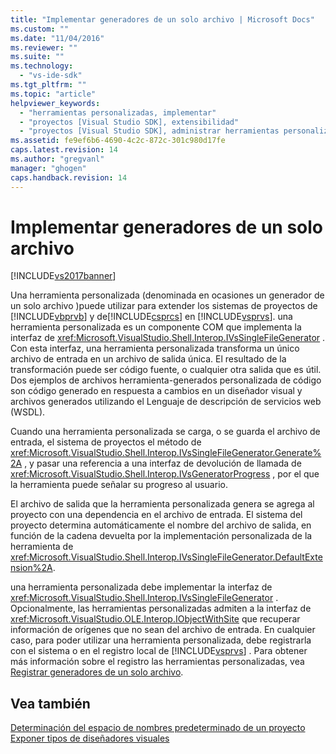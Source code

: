 ```yaml
---
title: "Implementar generadores de un solo archivo | Microsoft Docs"
ms.custom: ""
ms.date: "11/04/2016"
ms.reviewer: ""
ms.suite: ""
ms.technology: 
  - "vs-ide-sdk"
ms.tgt_pltfrm: ""
ms.topic: "article"
helpviewer_keywords: 
  - "herramientas personalizadas, implementar"
  - "proyectos [Visual Studio SDK], extensibilidad"
  - "proyectos [Visual Studio SDK], administrar herramientas personalizadas"
ms.assetid: fe9ef6b6-4690-4c2c-872c-301c980d17fe
caps.latest.revision: 14
ms.author: "gregvanl"
manager: "ghogen"
caps.handback.revision: 14
---
```

# Implementar generadores de un solo archivo
[!INCLUDE[vs2017banner](../../code-quality/includes/vs2017banner.md)]

Una herramienta personalizada \(denominada en ocasiones un generador de un solo archivo \)puede utilizar para extender los sistemas de proyectos de [!INCLUDE[vbprvb](../../code-quality/includes/vbprvb_md.md)] y de[!INCLUDE[csprcs](../../data-tools/includes/csprcs_md.md)] en [!INCLUDE[vsprvs](../../code-quality/includes/vsprvs_md.md)].  una herramienta personalizada es un componente COM que implementa la interfaz de <xref:Microsoft.VisualStudio.Shell.Interop.IVsSingleFileGenerator> .  Con esta interfaz, una herramienta personalizada transforma un único archivo de entrada en un archivo de salida única.  El resultado de la transformación puede ser código fuente, o cualquier otra salida que es útil.  Dos ejemplos de archivos herramienta\-generados personalizada de código son código generado en respuesta a cambios en un diseñador visual y archivos generados utilizando el Lenguaje de descripción de servicios web \(WSDL\).  
  
 Cuando una herramienta personalizada se carga, o se guarda el archivo de entrada, el sistema de proyectos el método de <xref:Microsoft.VisualStudio.Shell.Interop.IVsSingleFileGenerator.Generate%2A> , y pasar una referencia a una interfaz de devolución de llamada de <xref:Microsoft.VisualStudio.Shell.Interop.IVsGeneratorProgress> , por el que la herramienta puede señalar su progreso al usuario.  
  
 El archivo de salida que la herramienta personalizada genera se agrega al proyecto con una dependencia en el archivo de entrada.  El sistema del proyecto determina automáticamente el nombre del archivo de salida, en función de la cadena devuelta por la implementación personalizada de la herramienta de <xref:Microsoft.VisualStudio.Shell.Interop.IVsSingleFileGenerator.DefaultExtension%2A>.  
  
 una herramienta personalizada debe implementar la interfaz de <xref:Microsoft.VisualStudio.Shell.Interop.IVsSingleFileGenerator> .  Opcionalmente, las herramientas personalizadas admiten a la interfaz de <xref:Microsoft.VisualStudio.OLE.Interop.IObjectWithSite> que recuperar información de orígenes que no sean del archivo de entrada.  En cualquier caso, para poder utilizar una herramienta personalizada, debe registrarla con el sistema o en el registro local de [!INCLUDE[vsprvs](../../code-quality/includes/vsprvs_md.md)] .  Para obtener más información sobre el registro las herramientas personalizadas, vea [Registrar generadores de un solo archivo](../../extensibility/internals/registering-single-file-generators.md).  
  
## Vea también  
 [Determinación del espacio de nombres predeterminado de un proyecto](../../misc/determining-the-default-namespace-of-a-project.md)   
 [Exponer tipos de diseñadores visuales](../../extensibility/internals/exposing-types-to-visual-designers.md)